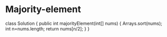 # Majority-element
class Solution {
    public int majorityElement(int[] nums) {
        Arrays.sort(nums);
        int n=nums.length;
        return nums[n/2];
    }
}
